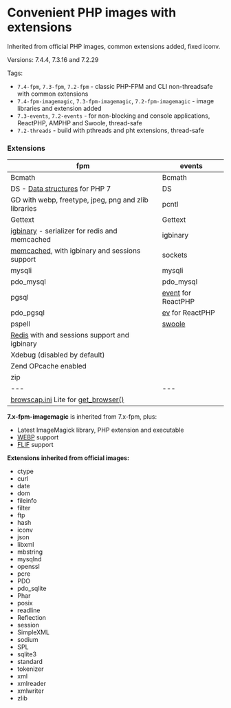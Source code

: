 # Convenient PHP images with extensions

Inherited from official PHP images, common extensions added, fixed iconv.

Versions: 7.4.4, 7.3.16 and 7.2.29

Tags:
* `7.4-fpm`, `7.3-fpm`, `7.2-fpm` - classic PHP-FPM and CLI non-threadsafe with common extensions
* `7.4-fpm-imagemagic`, `7.3-fpm-imagemagic`, `7.2-fpm-imagemagic` - image libraries and extension added
* `7.3-events`, `7.2-events` - for non-blocking and console applications, ReactPHP, AMPHP and Swoole, thread-safe
* `7.2-threads` - build with pthreads and pht extensions, thread-safe

### Extensions

| **fpm** | **events** |
|---|---|
| Bcmath | Bcmath |
| DS - [Data structures](http://php.net/manual/en/book.ds.php) for PHP 7 | DS |
| GD with webp, freetype, jpeg, png and zlib libraries | pcntl |
| Gettext | Gettext |
| [igbinary](https://github.com/igbinary/igbinary) - serializer for redis and memcached | igbinary |
| [memcached](https://github.com/php-memcached-dev/php-memcached/tree/php7), with igbinary and sessions support | sockets |
| mysqli | mysqli |
| pdo_mysql | pdo_mysql |
| pgsql | [event](http://php.net/manual/en/book.event.php) for ReactPHP |
| pdo_pgsql | [ev](http://php.net/manual/en/book.ev.php) for ReactPHP |
| pspell | [swoole](https://github.com/swoole/swoole-src) |
| [Redis](https://github.com/phpredis/phpredis) with and sessions support and igbinary |  |
| Xdebug (disabled by default) | |
| Zend OPcache enabled | |
| zip | |
|---|---|
| [browscap.ini](http://browscap.org/) Lite for [get_browser()](http://php.net/manual/en/function.get-browser.php) | |

**7.x-fpm-imagemagic** is inherited from 7.x-fpm, plus:
* Latest ImageMagick library, PHP extension and executable
* [WEBP](https://en.wikipedia.org/wiki/WebP) support
* [FLIF](https://en.wikipedia.org/wiki/Free_Lossless_Image_Format) support


**Extensions inherited from official images:**
* ctype
* curl
* date
* dom
* fileinfo
* filter
* ftp
* hash
* iconv
* json
* libxml
* mbstring
* mysqlnd
* openssl
* pcre
* PDO
* pdo_sqlite
* Phar
* posix
* readline
* Reflection
* session
* SimpleXML
* sodium
* SPL
* sqlite3
* standard
* tokenizer
* xml
* xmlreader
* xmlwriter
* zlib
